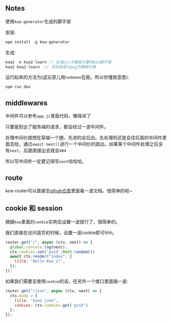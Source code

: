 ## Notes
使用`koa-generator`生成的脚手架

安装:
```js
npm install -g koa-generator
```

生成:
```js
koa2 -e koa2-learn // 生成ejs为模板引擎的koa脚手架
koa2 koa2-learn  // 否则就是以pug为模板引擎
```

运行起来的方法为(这玩意儿用`nodemon`在跑，所以你懂我意思):
```js
npm run dev
```

## middlewares
中间件可以参考`app.js`里面代码，懒得讲了

只要是到达了服务端的请求，都会经过一波中间件。

处理中间价就想在穿越一个圈，先进的会后出。先处理的还是会往后面的中间件里面去给。通过`await next()`进行一个中间价的跳出。如果某个中间件处理之后没有`next`，后面直接出去就会`404`

所以写中间件一定要记得写`next`哈哈哈。

## route 

koa-router可以直接去[gihub仓库](https://github.com/ZijianHe/koa-router)里面看一波文档。很简单的啦~

## cookie 和 session
根据`koa`里面的`cookie`实例去设置一波就行了，很简单的。

我们直接在访问首页的时候，设置一波cookie即可hhh。
```js
router.get("/", async (ctx, next) => {
  global.console.log(next);
  ctx.cookies.set('pvid',Math.random())
  await ctx.render("index", {
    title: "Hello Koa 2!",
  });
});
```

如果我们需要去使用`cookie`的话，在另外一个接口里面搞一波:
```js
router.get("/json", async (ctx, next) => {
  ctx.body = {
    title: "koa2 json",
    cookies: ctx.cookies.get('pvid')
  };
});
```